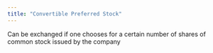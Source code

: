 ```yaml
---
title: "Convertible Preferred Stock"
---
```

Can be exchanged if one chooses for a certain number of shares of common stock issued by the company

